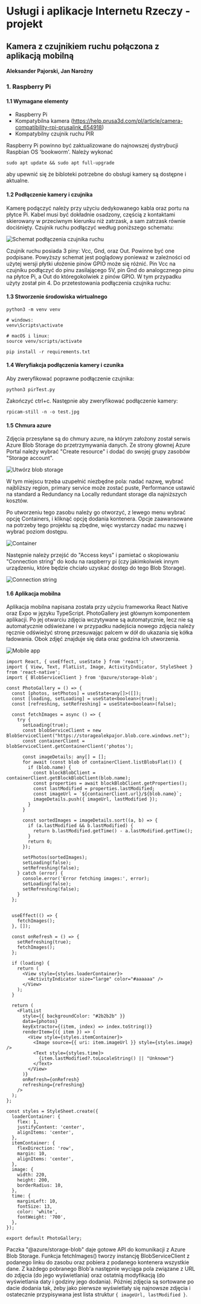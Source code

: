 # Usługi i aplikacje Internetu Rzeczy - projekt
## Kamera z czujnikiem ruchu połączona z aplikacją mobilną

#### Aleksander Pajorski, Jan Narożny

### 1. Raspberry Pi

#### 1.1 Wymagane elementy

- Raspberry Pi
- Kompatybilna kamera (https://help.prusa3d.com/pl/article/camera-compatibility-rpi-prusalink_654918)
- Kompatybilny czujnik ruchu PIR

Raspberry Pi powinno być zaktualizowane do najnowszej dystrybucji Raspbian OS 'bookworm'. Należy wykonać 

    sudo apt update && sudo apt full-upgrade

aby upewnić się że bibloteki potrzebne do obsługi kamery są dostępne i aktualne.

#### 1.2 Podłączenie kamery i czujnika

Kamerę podączyć należy przy użyciu dedykowanego kabla oraz portu na płytce Pi. Kabel musi być dokładnie osadzony, częścią z kontaktami skierowany w przeciwnym kierunku niż zatrzask, a sam zatrzask równie dociśnięty. Czujnik ruchu podłączyć według poniższego schematu:

![Schemat podłączenia czujnika ruchu](https://projects-static.raspberrypi.org/projects/physical-computing/248971027a596f3437da45bafd2bd8a8cc35cb95/en/images/pir_wiring.png)

Czujnik ruchu posiada 3 piny: Vcc, Gnd, oraz Out. Powinne być one podpisane. Powyższy schemat jest poglądowy ponieważ w zależności od użytej wersji płytki ułożenie pinów GPIO może się różnić. Pin Vcc na czujniku podłączyć do pinu zasilającego 5V, pin Gnd do analogcznego pinu na płytce Pi, a Out do któregokolwiek z pinów GPIO. W tym przypadku użyty został pin 4. Do przetestowania podłączenia czujnika ruchu: 

#### 1.3 Stworzenie środowiska wirtualnego

    python3 -m venv venv

    # windows:
    venv\Scripts\activate

    # macOS i linux:
    source venv/scripts/activate

    pip install -r requirements.txt

#### 1.4 Weryfiakcja podłączenia kamery i czunika

Aby zweryfikować poprawne podłączenie czujnika:
    
    python3 pirTest.py

Zakończyć ctrl+c. Następnie aby zweryfikować podłączenie kamery:

    rpicam-still -n -o test.jpg

#### 1.5 Chmura azure
Zdjęcia przesyłane są do chmury azure, na którym założony został serwis Azure Blob Storage do przetrzymywania danych. Ze strony głownej Azure Portal należy wybrać "Create resource" i dodać do swojej grupy zasobów "Storage account". 

![Utwórz blob storage](images/create-blob-storage.png)

W tym miejscu trzeba uzupełnić niezbędne pola: nadać nazwę, wybrać najbliższy region, primary service może zostać puste, Performance ustawić na standard a Redundancy na Locally redundant storage dla najniższych kosztów.

Po utworzeniu tego zasobu należy go otworzyć, z lewego menu wybrać opcję Containers, i kliknąć opcję dodania kontenera. Opcje zaawansowane na potrzeby tego projektu są zbędne, więc wystarczy nadać mu nazwę i wybrać poziom dostępu.

![Container](images/container.png)

Następnie należy przejść do "Access keys" i pamietać o skopiowaniu "Connection string" do kodu na raspberry pi (czy jakimkolwiek innym urządzeniu, które będzie chciało uzyskać dostęp do tego Blob Storage).

![Connection string](images/connection-string.png)

#### 1.6 Aplikacja mobilna
Aplikacja mobilna napisana została przy użyciu frameworka React Native oraz Expo w języku TypeScript. PhotoGallery jest głównym komponentem aplikacji. Po jej otwarciu zdjęcia wczytywane są automatycznie, lecz nie są automatycznie odświeżane i w przypadku nadejścia nowego zdjęcia należy ręcznie odświeżyć stronę przesuwając palcem w dół do ukazania się kółka ładowania. Obok zdjęć znajduje się data oraz godzina ich utworzenia.

![Mobile app](images/mobile-app.JPG)

```
import React, { useEffect, useState } from 'react';
import { View, Text, FlatList, Image, ActivityIndicator, StyleSheet } from 'react-native';
import { BlobServiceClient } from '@azure/storage-blob';

const PhotoGallery = () => {
  const [photos, setPhotos] = useState<any[]>([]);
  const [loading, setLoading] = useState<boolean>(true);
  const [refreshing, setRefreshing] = useState<boolean>(false);

  const fetchImages = async () => {
    try {
      setLoading(true);
      const blobServiceClient = new BlobServiceClient("https://storagealekpajor.blob.core.windows.net");
      const containerClient = blobServiceClient.getContainerClient('photos');
  
      const imageDetails: any[] = [];
      for await (const blob of containerClient.listBlobsFlat()) {
        if (blob.name) {
          const blockBlobClient = containerClient.getBlockBlobClient(blob.name);
          const properties = await blockBlobClient.getProperties();
          const lastModified = properties.lastModified;
          const imageUrl = `${containerClient.url}/${blob.name}`;
          imageDetails.push({ imageUrl, lastModified });
        }
      }
  
      const sortedImages = imageDetails.sort((a, b) => {
        if (a.lastModified && b.lastModified) {
          return b.lastModified.getTime() - a.lastModified.getTime();
        }
        return 0;
      });
  
      setPhotos(sortedImages);
      setLoading(false);
      setRefreshing(false);
    } catch (error) {
      console.error('Error fetching images:', error);
      setLoading(false);
      setRefreshing(false);
    }
  };
  

  useEffect(() => {
    fetchImages();
  }, []);

  const onRefresh = () => {
    setRefreshing(true);
    fetchImages();
  };

  if (loading) {
    return (
      <View style={styles.loaderContainer}>
        <ActivityIndicator size="large" color="#aaaaaa" />
      </View>
    );
  }

  return (
    <FlatList
      style={{ backgroundColor: "#2b2b2b" }}
      data={photos}
      keyExtractor={(item, index) => index.toString()}
      renderItem={({ item }) => (
        <View style={styles.itemContainer}>
          <Image source={{ uri: item.imageUrl }} style={styles.image} />
          <Text style={styles.time}>
            {item.lastModified?.toLocaleString() || "Unknown"}
          </Text>
        </View>
      )}
      onRefresh={onRefresh}
      refreshing={refreshing}
    />
  );
};

const styles = StyleSheet.create({
  loaderContainer: {
    flex: 1,
    justifyContent: 'center',
    alignItems: 'center',
  },
  itemContainer: {
    flexDirection: 'row',
    margin: 10,
    alignItems: 'center',
  },
  image: {
    width: 220,
    height: 200,
    borderRadius: 10,
  },
  time: {
    marginLeft: 10,
    fontSize: 13,
    color: 'white',
    fontWeight: '700',
  },
});

export default PhotoGallery;
```

Paczka "@azure/storage-blob" daje gotowe API do komunikacji z Azure Blob Storage. Funkcja fetchImages() tworzy instancję BlobServiceClient z podanego linku do zasobu oraz pobiera z podanego kontenera wszystkie dane. Z każdego pobranego Blob'a następnie wyciąga pola związane z URL do zdjęcia (do jego wyświetlania) oraz ostatnią modyfikacją (do wyświetlania daty i godziny jego dodania). Później zdjęcia są sortowane po dacie dodania tak, żeby jako pierwsze wyświetlały się najnowsze zdjęcia i ostatecznie przypisywana jest lista struktur ```{ imageUrl, lastModified }```.